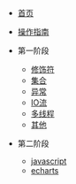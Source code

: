 <!--头部标题 -->
* [首页](/)
* [操作指南](guide)

* 第一阶段
    * [修饰符](FirstStage/modifier/modifier.md)
    * [集合](FirstStage/List/list.md)
    * [异常](FirstStage/Exception/exception.md)
    * [IO流](FirstStage/IO/IO流.md)
    * [多线程](FirstStage/Thread/thread.md)
    * [其他](FirstStage/other/README.md)
* 第二阶段
  * [javascript](02/javascript)
  * [echarts](02/echarts)